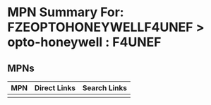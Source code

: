 



# MPN Summary For: FZEOPTOHONEYWELLF4UNEF > opto-honeywell : F4UNEF

## MPNs
  

|MPN|Direct Links|Search Links|
| :--- | :--- | :--- |
||||
